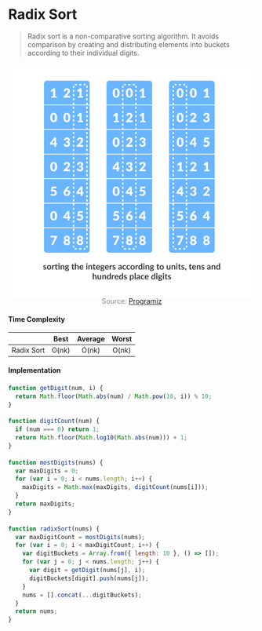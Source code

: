 # Radix Sort

> Radix sort is a non-comparative sorting algorithm. It avoids comparison by creating and distributing elements into buckets according to their individual digits.

![](radix-sort.png)

<p style="color: #888888; text-align: center; margin-top: -20px;">Source: <a href="https://www.programiz.com/dsa/radix-sort">Programiz</a></p>

#### Time Complexity

|            | Best  | Average | Worst |
| ---------- | :---: | :-----: | :---: |
| Radix Sort | O(nk) |  O(nk)  | O(nk) |

#### Implementation

```javascript
function getDigit(num, i) {
  return Math.floor(Math.abs(num) / Math.pow(10, i)) % 10;
}

function digitCount(num) {
  if (num === 0) return 1;
  return Math.floor(Math.log10(Math.abs(num))) + 1;
}

function mostDigits(nums) {
  var maxDigits = 0;
  for (var i = 0; i < nums.length; i++) {
    maxDigits = Math.max(maxDigits, digitCount(nums[i]));
  }
  return maxDigits;
}

function radixSort(nums) {
  var maxDigitCount = mostDigits(nums);
  for (var i = 0; i < maxDigitCount; i++) {
    var digitBuckets = Array.from({ length: 10 }, () => []);
    for (var j = 0; j < nums.length; j++) {
      var digit = getDigit(nums[j], i);
      digitBuckets[digit].push(nums[j]);
    }
    nums = [].concat(...digitBuckets);
  }
  return nums;
}
```
